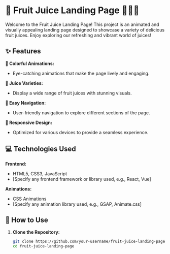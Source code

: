 # 🍹 Fruit Juice Landing Page 🍊🍍🍓

Welcome to the Fruit Juice Landing Page! This project is an animated and visually appealing landing page designed to showcase a variety of delicious fruit juices. Enjoy exploring our refreshing and vibrant world of juices!

## ✨ Features

**🌈 Colorful Animations:**
  - Eye-catching animations that make the page lively and engaging.

**🍇 Juice Varieties:**
  - Display a wide range of fruit juices with stunning visuals.

**🛒 Easy Navigation:**
  - User-friendly navigation to explore different sections of the page.

**📱 Responsive Design:**
  - Optimized for various devices to provide a seamless experience.

## 💻 Technologies Used

**Frontend:**
  - HTML5, CSS3, JavaScript
  - [Specify any frontend framework or library used, e.g., React, Vue]

**Animations:**
  - CSS Animations
  - [Specify any animation library used, e.g., GSAP, Animate.css]

## 🚀 How to Use

1. **Clone the Repository:**
   ```bash
   git clone https://github.com/your-username/fruit-juice-landing-page.git
   cd fruit-juice-landing-page

